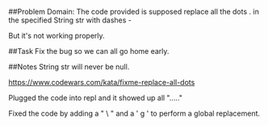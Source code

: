 ##Problem Domain: 
The code provided is supposed replace all the dots . in the specified String str with dashes -

But it's not working properly.

##Task
Fix the bug so we can all go home early.

##Notes
String str will never be null.


https://www.codewars.com/kata/fixme-replace-all-dots


Plugged the code into repl and it showed up all "....." 

Fixed the code by adding a " \ " and a ' g ' to perform a global replacement.